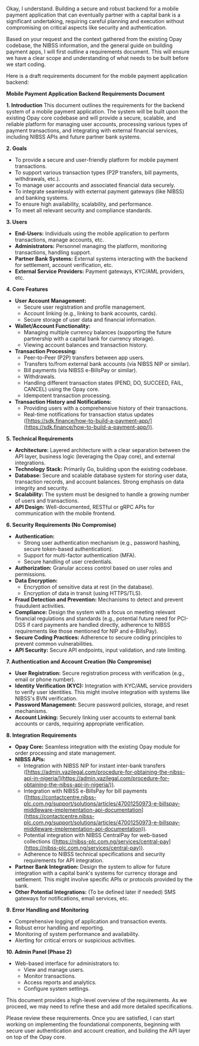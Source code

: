 


Okay, I understand. Building a secure and robust backend for a mobile payment application that can eventually partner with a capital bank is a significant undertaking, requiring careful planning and execution without compromising on critical aspects like security and authentication.

Based on your request and the context gathered from the existing Opay codebase, the NIBSS information, and the general guide on building payment apps, I will first outline a requirements document. This will ensure we have a clear scope and understanding of what needs to be built before we start coding.

Here is a draft requirements document for the mobile payment application backend:

**Mobile Payment Application Backend Requirements Document**

**1. Introduction**
This document outlines the requirements for the backend system of a mobile payment application. The system will be built upon the existing Opay core codebase and will provide a secure, scalable, and reliable platform for managing user accounts, processing various types of payment transactions, and integrating with external financial services, including NIBSS APIs and future partner bank systems.

**2. Goals**
*   To provide a secure and user-friendly platform for mobile payment transactions.
*   To support various transaction types (P2P transfers, bill payments, withdrawals, etc.).
*   To manage user accounts and associated financial data securely.
*   To integrate seamlessly with external payment gateways (like NIBSS) and banking systems.
*   To ensure high availability, scalability, and performance.
*   To meet all relevant security and compliance standards.

**3. Users**
*   **End-Users:** Individuals using the mobile application to perform transactions, manage accounts, etc.
*   **Administrators:** Personnel managing the platform, monitoring transactions, handling support.
*   **Partner Bank Systems:** External systems interacting with the backend for settlement, account verification, etc.
*   **External Service Providers:** Payment gateways, KYC/AML providers, etc.

**4. Core Features**
*   **User Account Management:**
    *   Secure user registration and profile management.
    *   Account linking (e.g., linking to bank accounts, cards).
    *   Secure storage of user data and financial information.
*   **Wallet/Account Functionality:**
    *   Managing multiple currency balances (supporting the future partnership with a capital bank for currency storage).
    *   Viewing account balances and transaction history.
*   **Transaction Processing:**
    *   Peer-to-Peer (P2P) transfers between app users.
    *   Transfers to/from external bank accounts (via NIBSS NIP or similar).
    *   Bill payments (via NIBSS e-BillsPay or similar).
    *   Withdrawals.
    *   Handling different transaction states (PEND, DO, SUCCEED, FAIL, CANCEL) using the Opay core.
    *   Idempotent transaction processing.
*   **Transaction History and Notifications:**
    *   Providing users with a comprehensive history of their transactions.
    *   Real-time notifications for transaction status updates ([https://sdk.finance/how-to-build-a-payment-app/](https://sdk.finance/how-to-build-a-payment-app/)).

**5. Technical Requirements**
*   **Architecture:** Layered architecture with a clear separation between the API layer, business logic (leveraging the Opay core), and external integrations.
*   **Technology Stack:** Primarily Go, building upon the existing codebase.
*   **Database:** Secure and scalable database system for storing user data, transaction records, and account balances. Strong emphasis on data integrity and security.
*   **Scalability:** The system must be designed to handle a growing number of users and transactions.
*   **API Design:** Well-documented, RESTful or gRPC APIs for communication with the mobile frontend.

**6. Security Requirements (No Compromise)**
*   **Authentication:**
    *   Strong user authentication mechanism (e.g., password hashing, secure token-based authentication).
    *   Support for multi-factor authentication (MFA).
    *   Secure handling of user credentials.
*   **Authorization:** Granular access control based on user roles and permissions.
*   **Data Encryption:**
    *   Encryption of sensitive data at rest (in the database).
    *   Encryption of data in transit (using HTTPS/TLS).
*   **Fraud Detection and Prevention:** Mechanisms to detect and prevent fraudulent activities.
*   **Compliance:** Design the system with a focus on meeting relevant financial regulations and standards (e.g., potential future need for PCI-DSS if card payments are handled directly, adherence to NIBSS requirements like those mentioned for NIP and e-BillsPay).
*   **Secure Coding Practices:** Adherence to secure coding principles to prevent common vulnerabilities.
*   **API Security:** Secure API endpoints, input validation, and rate limiting.

**7. Authentication and Account Creation (No Compromise)**
*   **User Registration:** Secure registration process with verification (e.g., email or phone number).
*   **Identity Verification (KYC):** Integration with KYC/AML service providers to verify user identities. This might involve integration with systems like NIBSS's BVN verification.
*   **Password Management:** Secure password policies, storage, and reset mechanisms.
*   **Account Linking:** Securely linking user accounts to external bank accounts or cards, requiring appropriate verification.

**8. Integration Requirements**
*   **Opay Core:** Seamless integration with the existing Opay module for order processing and state management.
*   **NIBSS APIs:**
    *   Integration with NIBSS NIP for instant inter-bank transfers ([https://admin.vazilegal.com/procedure-for-obtaining-the-nibss-api-in-nigeria/](https://admin.vazilegal.com/procedure-for-obtaining-the-nibss-api-in-nigeria/)).
    *   Integration with NIBSS e-BillsPay for bill payments ([https://contactcentre.nibss-plc.com.ng/support/solutions/articles/47001250973-e-billspay-middleware-implementation-api-documentation](https://contactcentre.nibss-plc.com.ng/support/solutions/articles/47001250973-e-billspay-middleware-implementation-api-documentation)).
    *   Potential integration with NIBSS CentralPay for web-based collections ([https://nibss-plc.com.ng/services/central-pay](https://nibss-plc.com.ng/services/central-pay)).
    *   Adherence to NIBSS technical specifications and security requirements for API integration.
*   **Partner Bank Integration:** Design the system to allow for future integration with a capital bank's systems for currency storage and settlement. This might involve specific APIs or protocols provided by the bank.
*   **Other Potential Integrations:** (To be defined later if needed) SMS gateways for notifications, email services, etc.

**9. Error Handling and Monitoring**
*   Comprehensive logging of application and transaction events.
*   Robust error handling and reporting.
*   Monitoring of system performance and availability.
*   Alerting for critical errors or suspicious activities.

**10. Admin Panel (Phase 2)**
*   Web-based interface for administrators to:
    *   View and manage users.
    *   Monitor transactions.
    *   Access reports and analytics.
    *   Configure system settings.

This document provides a high-level overview of the requirements. As we proceed, we may need to refine these and add more detailed specifications.

Please review these requirements. Once you are satisfied, I can start working on implementing the foundational components, beginning with secure user authentication and account creation, and building the API layer on top of the Opay core.
